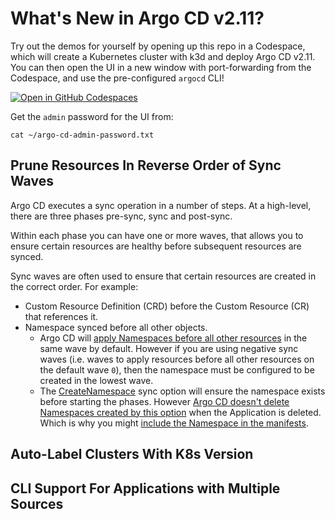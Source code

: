 # What's New in Argo CD v2.11?

Try out the demos for yourself by opening up this repo in a Codespace, which will create a Kubernetes cluster with k3d and deploy Argo CD v2.11. You can then open the UI in a new window with port-forwarding from the Codespace, and use the pre-configured `argocd` CLI!

[![Open in GitHub Codespaces](https://github.com/codespaces/badge.svg)](https://codespaces.new/morey-tech/argocd-v2.11-examples)

Get the `admin` password for the UI from:
```
cat ~/argo-cd-admin-password.txt
```

## Prune Resources In Reverse Order of Sync Waves
Argo CD executes a sync operation in a number of steps. At a high-level, there are three phases pre-sync, sync and post-sync.

Within each phase you can have one or more waves, that allows you to ensure certain resources are healthy before subsequent resources are synced.

Sync waves are often used to ensure that certain resources are created in the correct order. For example:
- Custom Resource Definition (CRD) before the Custom Resource (CR) that references it.
- Namespace synced before all other objects.
    - Argo CD will [apply Namespaces before all other resources](https://github.com/argoproj/gitops-engine/blob/8a3ce6d85caa4220cfcaa8aa8b6d6dff476909ec/pkg/sync/sync_tasks.go#L28) in the same wave by default. However if you are using negative sync waves (i.e. waves to apply resources before all other resources on the default wave `0`), then the namespace must be configured to be created in the lowest wave.
    - The [CreateNamespace](https://argo-cd.readthedocs.io/en/stable/user-guide/sync-options/#create-namespace) sync option will ensure the namespace exists before starting the phases. However [Argo CD doesn't delete Namespaces created by this option](https://github.com/argoproj/argo-cd/issues/7875) when the Application is deleted. Which is why you might [include the Namespace in the manifests](https://github.com/argoproj/argo-cd/issues/7875#issuecomment-1551192762).

## Auto-Label Clusters With K8s Version

## CLI Support For Applications with Multiple Sources
